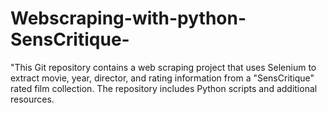 # Webscraping-with-python-SensCritique-
"This Git repository contains a web scraping project that uses Selenium to extract movie, year, director, and rating information from a "SensCritique" rated film collection. The repository includes Python scripts and additional resources.
